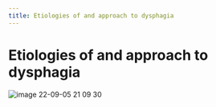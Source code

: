 ```yaml
---
title: Etiologies of and approach to dysphagia
---
```

# Etiologies of and approach to dysphagia


![image 22-09-05 21 09 30](https://i.imgur.com/H8nnZx8.png)
